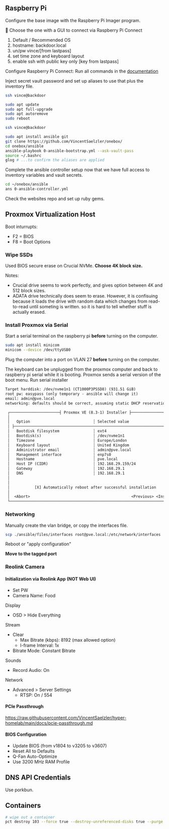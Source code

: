## Raspberry Pi

Configure the base image with the Raspberry Pi Imager program.

📒 Choose the one with a GUI to connect via Raspberry Pi Connect

1. Default / Recommended OS
1. hostname: backdoor.local
1. un/pw vince/[from lastpass]
1. set time zone and keyboard layout
1. enable ssh with public key only [key from lastpass]

Configure Raspberry Pi Connect: Run all commands in the [documentation](https://www.raspberrypi.com/documentation/services/connect.html)

Inject secret vault password and set up aliases to use that plus the inventory file.

```sh
ssh vince@backdoor
```

```sh
sudo apt update
sudo apt full-upgrade
sudo apt autoremove
sudo reboot
```

```sh
ssh vince@backdoor
```

```sh
sudo apt install ansible git
git clone https://github.com/VincentSaelzler/onebox/
cd onebox/ansible
ansible-playbook 0-ansible-bootstrap.yml --ask-vault-pass
source ~/.bashrc
glog # ...to confirm the aliases are applied
```

Complete the ansible controller setup now that we have full access to inventory variables and vault secrets.

```sh
cd ~/onebox/ansible
ans 0-ansible-controller.yml
```

Check the websites repo and set up ruby gems.

## Proxmox Virtualization Host

Boot inturrupts:

* F2 = BIOS
* F8 = Boot Options

### Wipe SSDs

Used BIOS secure erase on Crucial NVMe. **Choose 4K block size.**

Notes:

* Crucial drive seems to work perfectly, and gives option between 4K and 512 block sizes.
* ADATA drive technically does seem to erase. However, it is confisuing because it loads the drive with random data which changes from read-to-read until someting is written. so it is hard to tell whether stuff is actually erased.

### Install Proxmox via Serial

Start a serial terminal on the raspberry pi **before** turning on the computer.

```sh
sudo apt install minicom
minicom --device /dev/ttyUSB0
```

Plug the computer into a port on VLAN 27 **before** turning on the computer.

The keyboard can be unplugged from the proxmox computer and back to raspberry pi serial while it is booting. Proxmox sends a serial version of the boot menu. Run serial installer

```txt
Target harddisk: /dev/nvme1n1 (CT1000P3PSSD8) (931.51 GiB)
root pw: easypass (only temporary - ansible will change it)
email: admin@pve.local
networking: defaults should be correct, assuming static DHCP reservation is configured

 ┌──────────────────────┤ Proxmox VE (8.3-1) Installer ├──────────────────────┐
 │                                                                            │
 │   Option                            ┆ Selected value                       │
 │ ├────────────────────────────────────────────────────────────────────────┤ │
 │   Bootdisk filesystem               ┆ ext4                                 │
 │   Bootdisk(s)                       ┆ /dev/nvme1n1                         │
 │   Timezone                          ┆ Europe/London                        │
 │   Keyboard layout                   ┆ United Kingdom                       │
 │   Administrator email               ┆ admin@pve.local                      │
 │   Management interface              ┆ enp7s0                               │
 │   Hostname                          ┆ pve.local                            │
 │   Host IP (CIDR)                    ┆ 192.168.29.159/24                    │
 │   Gateway                           ┆ 192.168.29.1                         │
 │   DNS                               ┆ 192.168.29.1                         │
 │                                                                            │
 │                                                                            │
 │           [X] Automatically reboot after successful installation           │
 │                                                                            │
 │  <Abort>                                             <Previous> <Install>  │
 └────────────────────────────────────────────────────────────────────────────┘
```

### Networking

Manually create the vlan bridge, or copy the interfaces file.

```sh
scp ./ansible/files/interfaces root@pve.local:/etc/network/interfaces
```

Reboot or "apply configuration"

**Move to the tagged port**

### Reolink Camera

#### Initialization via Reolink App (NOT Web UI)

* Set PW
* Camera Name: Food

Display

* OSD > Hide Everything

Stream

* Clear
  + Max Bitrate (kbps): 8192 (max allowed option)
  + I-frame Interval: 1x
* Bitrate Mode: Constant Bitrate

Sounds

* Record Audio: On

Network

* Advanced > Server Settings
  + RTSP: On / 554

#### PCIe Passthrough

<https://raw.githubusercontent.com/VincentSaelzler/hyper-homelab/main/docs/pcie-passthrough.md>

#### BIOS Configuration

* Update BIOS (from v1804 to v3205 to v3607)
* Reset All to Defaults
* Q-Fan Auto-Optimize
* Use 3200 MHz RAM Profile

## DNS API Credentials

Use porkbun.

## Containers

```sh
# wipe out a container
pct destroy 103 --force true --destroy-unreferenced-disks true --purge true
```
